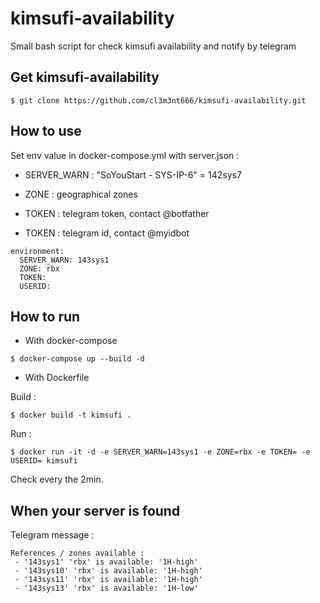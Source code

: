 # kimsufi-availability

Small bash script for check kimsufi availability and notify by telegram

## Get kimsufi-availability

```
$ git clone https://github.com/cl3m3nt666/kimsufi-availability.git
```
## How to use

Set env value in docker-compose.yml with server.json :

* SERVER_WARN :  "SoYouStart - SYS-IP-6" = 142sys7

* ZONE :  geographical zones

* TOKEN : telegram token, contact @botfather

* TOKEN : telegram id, contact @myidbot

```
environment:
  SERVER_WARN: 143sys1
  ZONE: rbx
  TOKEN:
  USERID:
```

## How to run

* With docker-compose

```
$ docker-compose up --build -d
```

* With Dockerfile

Build :
```
$ docker build -t kimsufi .
```

Run :

```
$ docker run -it -d -e SERVER_WARN=143sys1 -e ZONE=rbx -e TOKEN= -e USERID= kimsufi
```

Check every the 2min.


## When your server is found

Telegram message :

```
References / zones available :
 - '143sys1' 'rbx' is available: '1H-high'
 - '143sys10' 'rbx' is available: '1H-high'
 - '143sys11' 'rbx' is available: '1H-high'
 - '143sys13' 'rbx' is available: '1H-low'
```
